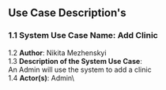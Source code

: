 ## Use Case Description's

### 1.1 System Use Case Name: Add Clinic
1.2 **Author**: Nikita Mezhenskyi\
1.3 **Description of the System Use Case**:\
An Admin will use the system to add a clinic\
1.4 **Actor(s)**: Admin\



